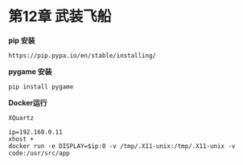 # 第12章 武装飞船


**pip 安装**

	https://pip.pypa.io/en/stable/installing/
	
**pygame 安装**

	pip install pygame
	
	
**Docker运行**

`XQuartz`

	ip=192.168.0.11
	xhost +
	docker run -e DISPLAY=$ip:0 -v /tmp/.X11-unix:/tmp/.X11-unix -v code:/usr/src/app